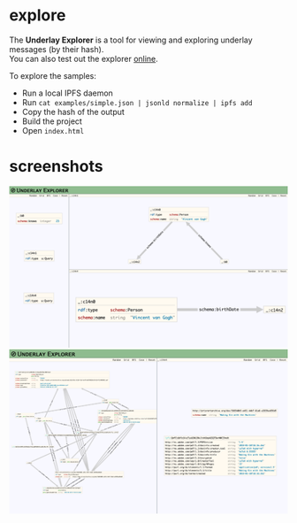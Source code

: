 # explore

The **Underlay Explorer** is a tool for viewing and exploring underlay messages (by their hash).  
You can also test out the explorer [online](https://underlay.github.io/explore/).

To explore the samples: 
* Run a local IPFS daemon
* Run `cat examples/simple.json | jsonld normalize | ipfs add`
* Copy the hash of the output
* Build the project
* Open `index.html`

# screenshots

![screenshot](examples/Screenshot_2019-07-11%20Underlay%20Explorer.png)
![screenshot](examples/Screenshot_2019-07-08%20Underlay%20Explorer.png)

